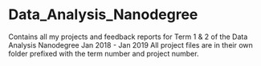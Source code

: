 # Data_Analysis_Nanodegree
Contains all my projects and feedback reports for Term 1 &amp; 2 of the Data Analysis Nanodegree Jan 2018 - Jan 2019
All project files are in their own folder prefixed with the term number and project number.

